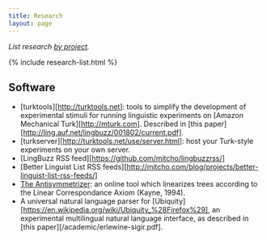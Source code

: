 ```yaml
---
title: Research
layout: page
---
```


*List research [by project](/projects).*

{% include research-list.html %}

## Software

*   [turktools][http://turktools.net]: tools to simplify the development of experimental stimuli for running linguistic experiments on [Amazon Mechanical Turk][http://mturk.com]. Described in [this paper][http://ling.auf.net/lingbuzz/001802/current.pdf].
*   [turkserver][http://turktools.net/use/server.html]: host your Turk-style experiments on your own server.
*   [LingBuzz RSS feed][https://github.com/mitcho/lingbuzzrss/]
*   [Better Linguist List RSS feeds][http://mitcho.com/blog/projects/better-linguist-list-rss-feeds/]
*   [The Antisymmetrizer][51]: an online tool which linearizes trees according to the Linear Correspondance Axiom (Kayne, 1994).
*   A universal natural language parser for [Ubiquity][https://en.wikipedia.org/wiki/Ubiquity_%28Firefox%29], an experimental multilingual natural language interface, as described in [this paper][/academic/erlewine-sigir.pdf].

 [1]: http://ling.auf.net/lingbuzz/002210
 
 [7]: http://ling.auf.net/lingbuzz/001841/current.pdf

 [17]: /academic/erlewine-afla20-preprint.pdf
 [19]: /academic/erlewine-naccl25-preprint.pdf

 [20]: http://ling.auf.net/lingbuzz/001687/current.pdf
 [21]: http://semanticsarchive.net/Archive/WIzNzViN/erlewine-kotek-nels2013-preprint.pdf

 [25]: /academic/erlewine-cls48-preprint.pdf

 [35]: https://naccl.osu.edu/proceedings/naccl-22_iacl-18

 [39]: /academic/handout-teal2014.pdf

 [42]: /academic/handout-lsa2014-focus.pdf
 [43]: /academic/slides-lsa2014-blocking.pdf

 [44]: http://ling.auf.net/lingbuzz/001896/current.pdf
 [45]: /academic/slides-isle2.pdf

 [51]: http://mitcho.com/academic/antisymmetry/
 